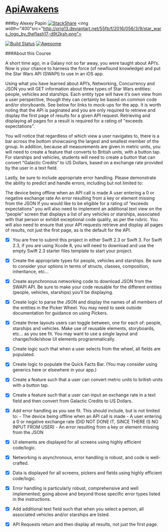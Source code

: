 # [ApiAwakens](https://teamtreehouse.com/projects/the-api-awakens)
###by Alexey Papin [![StackShare](https://img.shields.io/badge/tech-stack-0690fa.svg?style=flat)](https://stackshare.io/zzheads/zzheads-at-gmail-com)
<img width="400"src="http://orig13.deviantart.net/55fb/f/2016/056/3/9/star_wars_logo_by_theflash17-d9t2ksh.png">

[![Build Status](https://travis-ci.org/Jintin/Swimat.svg?branch=master)](https://travis-ci.org/Jintin/Swimat)
[![Awesome](https://cdn.rawgit.com/sindresorhus/awesome/d7305f38d29fed78fa85652e3a63e154dd8e8829/media/badge.svg)](https://github.com/matteocrippa/awesome-swift)

###About this Course

A short time ago, in a Galaxy not so far away, you were taught about API’s. Now is your chance to harness the force (of newfound knowledge) and put the Star Wars API (SWAPI) to use in an iOS app.

Using what you have learned about API’s, Networking, Concurrency and JSON you will GET information about three types of Star Wars entities: people, vehicles and starships. Each entity type will have it’s own view from a user perspective, though they can certainly be based on common code and/or storyboards. See below for links to mock-ups for the app. It is worth noting that the API is paginated and you are only required to retrieve and display the first page of results for a given API request. Retrieving and displaying all pages for a result is required for a rating of "exceeds expectations".

You will notice that regardless of which view a user navigates to, there is a bar across the bottom showcasing the largest and smallest member of the group. In addition, because all measurements are given in metric units, you will need to create a feature that converts to British units, with a button tap. For starships and vehicles, students will need to create a button that can convert “Galactic Credits” to US Dollars, based on a exchange rate provided by the user in a text field.

Lastly, be sure to include appropriate error handling. Please demonstrate the ability to predict and handle errors, including but not limited to:

The device being offline when an API call is made
A user entering a 0 or negative exchange rate
An error resulting from a key or element missing from the JSON
If you would like to be eligible for a rating of “exceeds expectations” you will also need to implement an additional text view on the “people” screen that displays a list of any vehicles or starships, associated with that person or exhibit exceptional code quality, as per the rubric. You will also need to ensure that your API requests retrieve and display all pages of results, not just the first page, as is the default for the API.

- [x] You are free to submit this project in either Swift 2.3 or Swift 3. For Swift 2.3, if you are using Xcode 8, you will need to download and use the empty Swift 2.3 starter files template to start your project.
- [x] Create the appropriate types for people, vehicles and starships. Be sure to consider your options in terms of structs, classes, composition, inheritance, etc...
- [x] Create asynchronous networking code to download JSON from the SWAPI API. Be sure to make your code reusable for the different entities (people, vehicles, starships) you’ll be displaying.
- [x] Create logic to parse the JSON and display the names of all members of the entities in the Picker Wheel. You may need to seek outside documentation for guidance on using Pickers.
- [x] Create three layouts users can toggle between, one for each of: people, starships and vehicles. Make use of reusable elements, storyboards, etc… as you see fit. You may want to use a single layout and change/hide/show UI elements programmatically.
- [x] Create logic such that when a user selects from the wheel, all fields are populated.
- [x] Create logic to populate the Quick Facts Bar. (You may consider using generics here or elsewhere in your app.)
- [x] Create a feature such that a user can convert metric units to british units with a button tap.
- [x] Create a feature such that a user can input an exchange rate in a text field and then convert from Galactic Credits to US Dollars.
- [x] Add error handling as you see fit. This should include, but is not limited to:
      - The device being offline when an API call is made
      - A user entering a 0 or negative exchange rate (DID NOT DONE IT, SINCE THERE IS NO INPUT FROM USER)
      - An error resulting from a key or element missing from the JSON
 
- [x] UI elements are displayed for all screens using highly efficient code/logic.
- [x] Networking is asynchronous, error handling is robust, and code is well-crafted.
- [x] Data is displayed for all screens, pickers and fields using highly efficient code/logic.
- [x] Error handling is particularly robust, comprehensive and well implemented; going above and beyond those specific error types listed in the instructions.
- [x] Add additional text field such that when you select a person, all associated vehicles and/or starships are listed.
- [x] API Requests return and then display all results, not just the first page.
 
>
